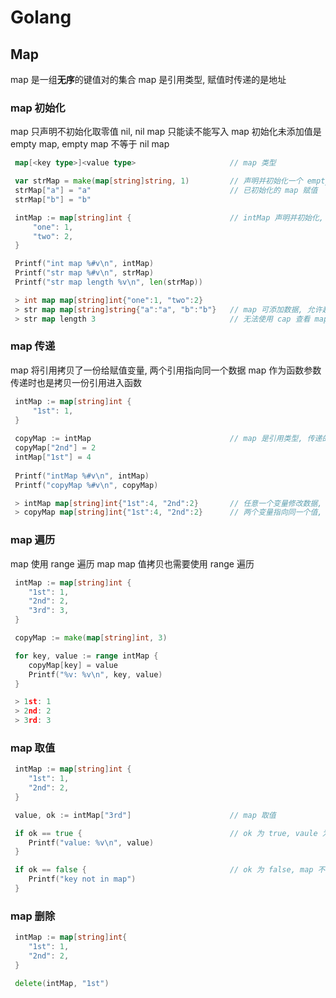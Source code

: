 # Golang

## Map

map 是一组**无序**的键值对的集合
map 是引用类型, 赋值时传递的是地址

### map 初始化

map 只声明不初始化取零值 nil, nil map 只能读不能写入
map 初始化未添加值是 empty map, empty map 不等于 nil map

```go
 map[<key type>]<value type>                     // map 类型

 var strMap = make(map[string]string, 1)         // 声明并初始化一个 empty map, map 容量为 2
 strMap["a"] = "a"                               // 已初始化的 map 赋值
 strMap["b"] = "b"

 intMap := map[string]int {                      // intMap 声明并初始化, 并赋值
     "one": 1,
     "two": 2,
 }

 Printf("int map %#v\n", intMap)
 Printf("str map %#v\n", strMap)
 Printf("str map length %v\n", len(strMap))

 > int map map[string]int{"one":1, "two":2}      
 > str map map[string]string{"a":"a", "b":"b"}   // map 可添加数据, 允许超过容量
 > str map length 3                              // 无法使用 cap 查看 map 容量, 可以使用 len 查看长度
```

### map 传递

map 将引用拷贝了一份给赋值变量, 两个引用指向同一个数据
map 作为函数参数传递时也是拷贝一份引用进入函数

```go
 intMap := map[string]int {
     "1st": 1,
 }
 
 copyMap := intMap                               // map 是引用类型, 传递的是引用并非数据的拷贝
 copyMap["2nd"] = 2                                                  
 intMap["1st"] = 4                               
 
 Printf("intMap %#v\n", intMap)
 Printf("copyMap %#v\n", copyMap)

 > intMap map[string]int{"1st":4, "2nd":2}       // 任意一个变量修改数据, 两个变量都会同步修改
 > copyMap map[string]int{"1st":4, "2nd":2}      // 两个变量指向同一个值, 结果一致
```

### map 遍历

map 使用 range 遍历 map
map 值拷贝也需要使用 range 遍历

```go
 intMap := map[string]int {
    "1st": 1,
    "2nd": 2,
    "3rd": 3,
 } 

 copyMap := make(map[string]int, 3)

 for key, value := range intMap {
    copyMap[key] = value
    Printf("%v: %v\n", key, value)
 }

 > 1st: 1
 > 2nd: 2
 > 3rd: 3
```

### map 取值

```go
 intMap := map[string]int {
    "1st": 1,
    "2nd": 2,
 } 

 value, ok := intMap["3rd"]                      // map 取值

 if ok == true {                                 // ok 为 true, vaule 为对应 key 的值
    Printf("value: %v\n", value)
 }

 if ok == false {                                // ok 为 false, map 不存在 key, value 为类型零值
    Printf("key not in map")
 }
```

### map 删除

```go
 intMap := map[string]int{
    "1st": 1,
    "2nd": 2,
 }

 delete(intMap, "1st")
```

